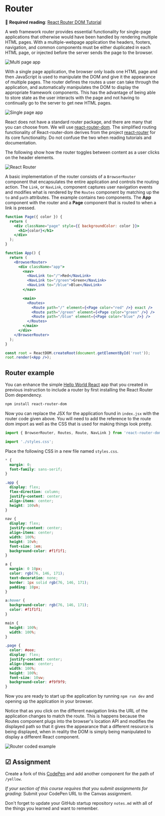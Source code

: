# Router

🔑 **Required reading**: [React Router DOM Tutorial](https://blog.webdevsimplified.com/2022-07/react-router/)

A web framework router provides essential functionality for single-page applications that otherwise would have been handled by rendering multiple HTML pages. With a multiple-webpage application the headers, footers, navigation, and common components must be either duplicated in each HTML page, or injected before the server sends the page to the browser.

![Multi page app](multipageapp.png)

With a single page application, the browser only loads one HTML page and then JavaScript is used to manipulate the DOM and give it the appearance of multiple pages. The router defines the routes a user can take through the application, and automatically manipulates the DOM to display the appropriate framework components. This has the advantage of being able to store state as the user interacts with the page and not having to continually go to the server to get new HTML pages.

![Single page app](singlepageapp.png)

React does not have a standard router package, and there are many that you can choose from. We will use [react-router-dom](https://www.npmjs.com/package/react-router-dom). The simplified routing functionality of React-router-dom derives from the project [react-router](https://www.npmjs.com/package/react-router) for its core functionality. Do not confuse the two when reading tutorials and documentation.

The following show how the router toggles between content as a user clicks on the header elements.

![React Router](routerPenExample.gif)

A basic implementation of the router consists of a `BrowserRouter` component that encapsulates the entire application and controls the routing action. The `Link`, or `NavLink`, component captures user navigation events and modifies what is rendered by the `Routes` component by matching up the `to` and `path` attributes. The example contains two components. The **App** component with the router and a **Page** component that is routed to when a link is pressed.

```jsx
function Page({ color }) {
  return (
    <div className="page" style={{ backgroundColor: color }}>
      <h1>{color}</h1>
    </div>
  );
}

function App() {
  return (
    <BrowserRouter>
      <div className="app">
        <nav>
          <NavLink to="/">Red</NavLink>
          <NavLink to="/green">Green</NavLink>
          <NavLink to="/blue">Blue</NavLink>
        </nav>

        <main>
          <Routes>
            <Route path="/" element={<Page color="red" />} exact />
            <Route path="/green" element={<Page color="green" />} />
            <Route path="/blue" element={<Page color="blue" />} />
          </Routes>
        </main>
      </div>
    </BrowserRouter>
  );
}

const root = ReactDOM.createRoot(document.getElementById('root'));
root.render(<App />);
```

## Router example

You can enhance the simple [Hello World React](../introduction/introduction.md#react-hello-world) app that you created in previous instruction to include a router by first installing the React Router Dom dependency.

```sh
npm install react-router-dom
```

Now you can replace the JSX for the application found in `index.jsx` with the router code given above. You will need to add the reference to the route dom import as well as the CSS that is used for making things look pretty.

```jsx
import { BrowserRouter, Routes, Route, NavLink } from 'react-router-dom';

import './styles.css';
```

Place the following CSS in a new file named `styles.css`.

```css
* {
  margin: 0;
  font-family: sans-serif;
}

.app {
  display: flex;
  flex-direction: column;
  justify-content: center;
  align-items: center;
  height: 100vh;
}

nav {
  display: flex;
  justify-content: center;
  align-items: center;
  width: 100%;
  height: 10vh;
  font-size: 1em;
  background-color: #f1f1f1;
}

a {
  margin: 0 10px;
  color: rgb(76, 146, 171);
  text-decoration: none;
  border: 1px solid rgb(76, 146, 171);
  padding: 10px;
}

a:hover {
  background-color: rgb(76, 146, 171);
  color: #f1f1f1;
}

main {
  height: 100%;
  width: 100%;
}

.page {
  color: #eee;
  display: flex;
  justify-content: center;
  align-items: center;
  width: 100%;
  height: 100%;
  font-size: 10vw;
  background-color: #f9f9f9;
}
```

Now you are ready to start up the application by running `npm run dev` and opening up the application in your browser.

Notice that as you click on the different navigation links the URL of the application changes to match the route. This is happens because the Routes component plugs into the browser's location API and modifies the displayed path so that it gives the appearance that a different resource is being displayed, when in reality the DOM is simply being manipulated to display a different React component.

![Router coded example](routerCodedExample.gif)

## ☑ Assignment

Create a fork of this [CodePen](https://codepen.io/leesjensen/pen/poKLKaX) and add another component for the path of `/yellow`.

_If your section of this course requires that you submit assignments for grading_: Submit your CodePen URL to the Canvas assignment.

Don't forget to update your GitHub startup repository `notes.md` with all of the things you learned and want to remember.

